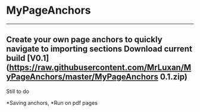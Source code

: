 # MyPageAnchors

---

Create your own page anchors to quickly navigate to importing sections 
Download current build [V0.1](https://raw.githubusercontent.com/MrLuxan/MyPageAnchors/master/MyPageAnchors 0.1.zip)
---

Still to do

*Saving anchors,
*Run on pdf pages
